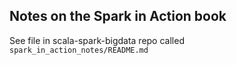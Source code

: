 ## Notes on the Spark in Action book

See file in scala-spark-bigdata repo called `spark_in_action_notes/README.md`
